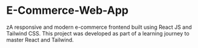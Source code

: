 # E-Commerce-Web-App
 zA responsive and modern e-commerce frontend built using React JS and Tailwind CSS. This project was developed as part of a learning journey to master React and Tailwind.
